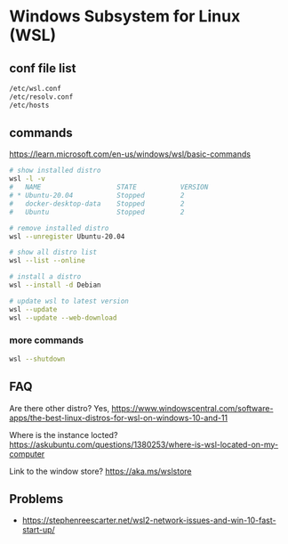 # Windows Subsystem for Linux (WSL)

## conf file list

```txt
/etc/wsl.conf
/etc/resolv.conf
/etc/hosts
```

## commands

<https://learn.microsoft.com/en-us/windows/wsl/basic-commands>

```bash
# show installed distro
wsl -l -v
#   NAME                   STATE           VERSION
# * Ubuntu-20.04           Stopped         2
#   docker-desktop-data    Stopped         2
#   Ubuntu                 Stopped         2
```

```bash
# remove installed distro
wsl --unregister Ubuntu-20.04 
```

```bash
# show all distro list
wsl --list --online
```
```bash
# install a distro
wsl --install -d Debian
```

```bash
# update wsl to latest version
wsl --update
wsl --update --web-download
```

### more commands

```bash
wsl --shutdown
```

## FAQ

Are there other distro? Yes, <https://www.windowscentral.com/software-apps/the-best-linux-distros-for-wsl-on-windows-10-and-11>

Where is the instance locted? <https://askubuntu.com/questions/1380253/where-is-wsl-located-on-my-computer>

Link to the window store? <https://aka.ms/wslstore>

## Problems

- <https://stephenreescarter.net/wsl2-network-issues-and-win-10-fast-start-up/>


